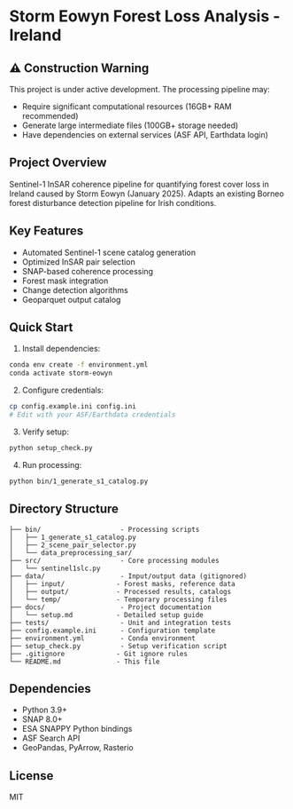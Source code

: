 # Storm Eowyn Forest Loss Analysis - Ireland

## ⚠️ Construction Warning
This project is under active development. The processing pipeline may:
- Require significant computational resources (16GB+ RAM recommended)
- Generate large intermediate files (100GB+ storage needed)
- Have dependencies on external services (ASF API, Earthdata login)

## Project Overview
Sentinel-1 InSAR coherence pipeline for quantifying forest cover loss in Ireland caused by Storm Eowyn (January 2025). Adapts an existing Borneo forest disturbance detection pipeline for Irish conditions.

## Key Features
- Automated Sentinel-1 scene catalog generation
- Optimized InSAR pair selection
- SNAP-based coherence processing
- Forest mask integration
- Change detection algorithms
- Geoparquet output catalog

## Quick Start
1. Install dependencies:
```bash
conda env create -f environment.yml
conda activate storm-eowyn
```

2. Configure credentials:
```bash
cp config.example.ini config.ini
# Edit with your ASF/Earthdata credentials
```

3. Verify setup:
```bash
python setup_check.py
```

4. Run processing:
```bash
python bin/1_generate_s1_catalog.py
```

## Directory Structure
```
├── bin/                    - Processing scripts
│   ├── 1_generate_s1_catalog.py
│   ├── 2_scene_pair_selector.py
│   └── data_preprocessing_sar/
├── src/                    - Core processing modules
│   └── sentinel1slc.py
├── data/                   - Input/output data (gitignored)
│   ├── input/             - Forest masks, reference data
│   ├── output/            - Processed results, catalogs
│   └── temp/              - Temporary processing files
├── docs/                   - Project documentation
│   └── setup.md           - Detailed setup guide
├── tests/                  - Unit and integration tests
├── config.example.ini      - Configuration template
├── environment.yml         - Conda environment
├── setup_check.py          - Setup verification script
├── .gitignore             - Git ignore rules
└── README.md              - This file
```

## Dependencies
- Python 3.9+
- SNAP 8.0+
- ESA SNAPPY Python bindings
- ASF Search API
- GeoPandas, PyArrow, Rasterio

## License
MIT

